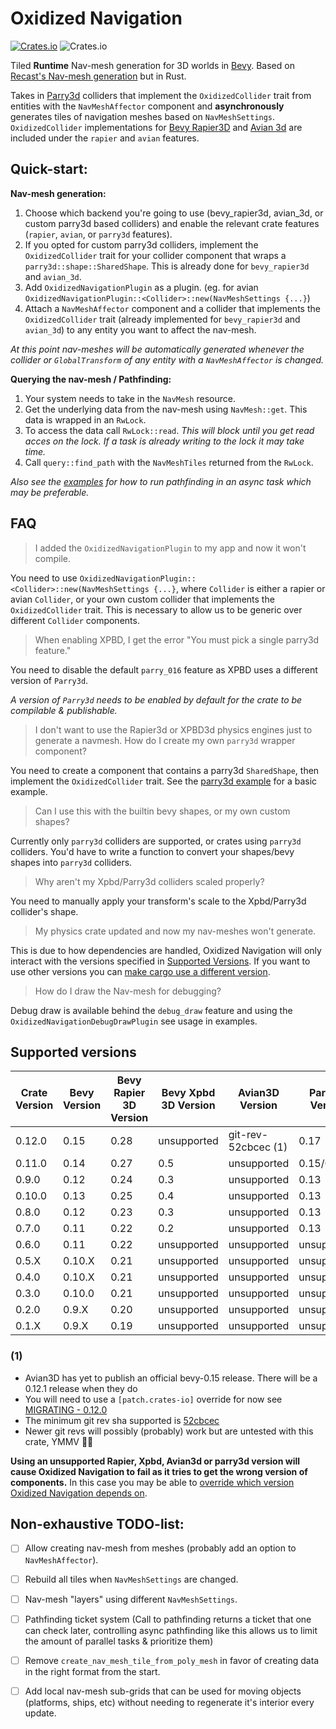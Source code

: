 # Oxidized Navigation
[![Crates.io](https://img.shields.io/crates/v/oxidized_navigation)](https://crates.io/crates/oxidized_navigation/)
![Crates.io](https://img.shields.io/crates/l/oxidized_navigation)

Tiled **Runtime** Nav-mesh generation for 3D worlds in [Bevy](https://bevyengine.org/). Based on [Recast's Nav-mesh generation](https://github.com/recastnavigation/recastnavigation/) but in Rust.

Takes in [Parry3d](https://crates.io/crates/parry3d) colliders that implement the ``OxidizedCollider`` trait from entities with the ``NavMeshAffector`` component and **asynchronously** generates tiles of navigation meshes based on ``NavMeshSettings``. ``OxidizedCollider`` implementations for [Bevy Rapier3D](https://crates.io/crates/bevy_rapier3d) and [Avian 3d](https://crates.io/crates/avian3d) are included under the `rapier` and `avian` features.

## Quick-start:
**Nav-mesh generation:**
1. Choose which backend you're going to use (bevy_rapier3d, avian_3d, or custom parry3d based colliders) and enable the relevant crate features (`rapier`, `avian`, or `parry3d` features).
2. If you opted for custom parry3d colliders, implement the `OxidizedCollider` trait for your collider component that wraps a `parry3d::shape::SharedShape`. This is already done for `bevy_rapier3d` and `avian_3d`.
3. Add ``OxidizedNavigationPlugin`` as a plugin. (eg. for avian `OxidizedNavigationPlugin::<Collider>::new(NavMeshSettings {...}`)
4. Attach a ``NavMeshAffector`` component and a collider that implements the `OxidizedCollider` trait (already implemented for `bevy_rapier3d` and `avian_3d`) to any entity you want to affect the nav-mesh.

*At this point nav-meshes will be automatically generated whenever the collider or ``GlobalTransform`` of any entity with a ``NavMeshAffector`` is changed.*

**Querying the nav-mesh / Pathfinding:**
1. Your system needs to take in the ``NavMesh`` resource.
2. Get the underlying data from the nav-mesh using ``NavMesh::get``. This data is wrapped in an ``RwLock``.
3. To access the data call ``RwLock::read``. *This will block until you get read acces on the lock. If a task is already writing to the lock it may take time.*
4. Call ``query::find_path`` with the ``NavMeshTiles`` returned from the ``RwLock``. 

*Also see the [examples](https://github.com/TheGrimsey/oxidized_navigation/tree/master/examples) for how to run pathfinding in an async task which may be preferable.*

## FAQ

> I added the `OxidizedNavigationPlugin` to my app and now it won't compile.

You need to use `OxidizedNavigationPlugin::<Collider>::new(NavMeshSettings {...}`, where `Collider` is either a rapier or avian `Collider`, or your own custom collider that implements the `OxidizedCollider` trait. This is necessary to allow us to be generic over different `Collider` components.

> When enabling XPBD, I get the error "You must pick a single parry3d feature."

You need to disable the default `parry_016` feature as XPBD uses a different version of `Parry3d`. 

*A version of `Parry3d` needs to be enabled by default for the crate to be compilable & publishable.*

> I don't want to use the Rapier3d or XPBD3d physics engines just to generate a navmesh. How do I create my own `parry3d` wrapper component?

You need to create a component that contains a parry3d `SharedShape`, then implement the `OxidizedCollider` trait. See the [parry3d example](./examples/parry3d.rs) for a basic example.

> Can I use this with the builtin bevy shapes, or my own custom shapes?

Currently only `parry3d` colliders are supported, or crates using `parry3d` colliders. You'd have to write a function to convert your shapes/bevy shapes into `parry3d` colliders.

> Why aren't my Xpbd/Parry3d colliders scaled properly?

You need to manually apply your transform's scale to the Xpbd/Parry3d collider's shape.

> My physics crate updated and now my nav-meshes won't generate.

This is due to how dependencies are handled, Oxidized Navigation will only interact with the versions specified in [Supported Versions](#supported-versions). If you want to use other versions you can [make cargo use a different version](https://doc.rust-lang.org/cargo/reference/overriding-dependencies.html#the-patch-section).

> How do I draw the Nav-mesh for debugging?

Debug draw is available behind the ``debug_draw`` feature and using the ``OxidizedNavigationDebugDrawPlugin`` see usage in examples.

## Supported versions

| Crate Version | Bevy Version | Bevy Rapier 3D Version | Bevy Xpbd 3D Version | Avian3D Version     | Parry3d Version |
|---------------|--------------|------------------------|----------------------|---------------------|-----------------|
| 0.12.0        | 0.15         | 0.28                   | unsupported          | git-rev-52cbcec (1) | 0.17            |
| 0.11.0        | 0.14         | 0.27                   | 0.5                  | unsupported         | 0.15/0.16       |
| 0.9.0         | 0.12         | 0.24                   | 0.3                  | unsupported         | 0.13            |
| 0.10.0        | 0.13         | 0.25                   | 0.4                  | unsupported         | 0.13            |
| 0.8.0         | 0.12         | 0.23                   | 0.3                  | unsupported         | 0.13            |
| 0.7.0         | 0.11         | 0.22                   | 0.2                  | unsupported         | 0.13            |
| 0.6.0         | 0.11         | 0.22                   | unsupported          | unsupported         | unsupported     |
| 0.5.X         | 0.10.X       | 0.21                   | unsupported          | unsupported         | unsupported     |
| 0.4.0         | 0.10.X       | 0.21                   | unsupported          | unsupported         | unsupported     |
| 0.3.0         | 0.10.0       | 0.21                   | unsupported          | unsupported         | unsupported     |
| 0.2.0         | 0.9.X        | 0.20                   | unsupported          | unsupported         | unsupported     |
| 0.1.X         | 0.9.X        | 0.19                   | unsupported          | unsupported         | unsupported     |

### (1)
- Avian3D has yet to publish an official bevy-0.15 release. There will be a 0.12.1 release when they do
- You will need to use a `[patch.crates-io]` override for now see [MIGRATING - 0.12.0](https://github.com/TheGrimsey/oxidized_navigation/blob/master/MIGRATING.md#0120)
- The minimum git rev sha supported is [52cbcec](https://github.com/Jondolf/avian/commit/52cbcecce0fd05a65005ab6935ebeb231373c2c6)
- Newer git revs will possibly (probably) work but are untested with this crate, YMMV 🤷🏼

**Using an unsupported Rapier, Xpbd, Avian3d or parry3d version will cause Oxidized Navigation to fail as it tries to get the wrong version of components.**
In this case you may be able to [override which version Oxidized Navigation depends on](https://doc.rust-lang.org/cargo/reference/overriding-dependencies.html).

## Non-exhaustive TODO-list:

- [ ] Allow creating nav-mesh from meshes (probably add an option to ``NavMeshAffector``).
- [ ] Rebuild all tiles when ``NavMeshSettings`` are changed.

- [ ] Nav-mesh "layers" using different ``NavMeshSettings``.
- [ ] Pathfinding ticket system (Call to pathfinding returns a ticket that one can check later, controlling async pathfinding like this allows us to limit the amount of parallel tasks & prioritize them)
- [ ] Remove ``create_nav_mesh_tile_from_poly_mesh`` in favor of creating data in the right format from the start.

- [ ] Add local nav-mesh sub-grids that can be used for moving objects (platforms, ships, etc) without needing to regenerate it's interior every update.